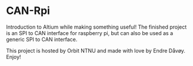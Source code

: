 # CAN-Rpi
Introduction to Altium while making something useful!
The finished project is an SPI to CAN interface for raspberry pi, but can also be used as a generic SPI to CAN interface.

This project is hosted by Orbit NTNU and made with love by Endre Dåvøy.
Enjoy!
